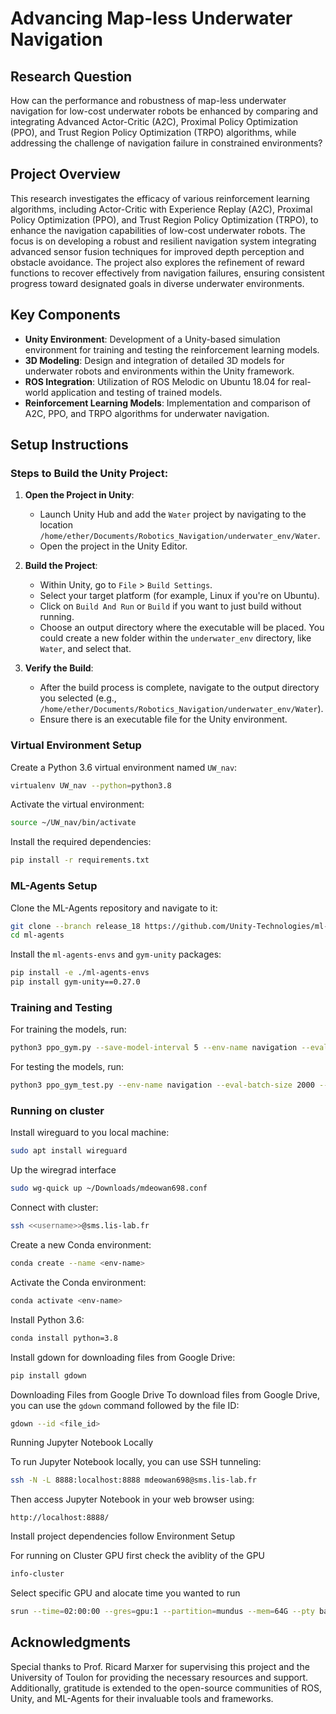 # Advancing Map-less Underwater Navigation

## Research Question
How can the performance and robustness of map-less underwater navigation for low-cost underwater robots be enhanced by comparing and integrating Advanced Actor-Critic (A2C), Proximal Policy Optimization (PPO), and Trust Region Policy Optimization (TRPO) algorithms, while addressing the challenge of navigation failure in constrained environments?

## Project Overview
This research investigates the efficacy of various reinforcement learning algorithms, including Actor-Critic with Experience Replay (A2C), Proximal Policy Optimization (PPO), and Trust Region Policy Optimization (TRPO), to enhance the navigation capabilities of low-cost underwater robots. The focus is on developing a robust and resilient navigation system integrating advanced sensor fusion techniques for improved depth perception and obstacle avoidance. The project also explores the refinement of reward functions to recover effectively from navigation failures, ensuring consistent progress toward designated goals in diverse underwater environments.

## Key Components
- **Unity Environment**: Development of a Unity-based simulation environment for training and testing the reinforcement learning models.
- **3D Modeling**: Design and integration of detailed 3D models for underwater robots and environments within the Unity framework.
- **ROS Integration**: Utilization of ROS Melodic on Ubuntu 18.04 for real-world application and testing of trained models.
- **Reinforcement Learning Models**: Implementation and comparison of A2C, PPO, and TRPO algorithms for underwater navigation.

## Setup Instructions

### Steps to Build the Unity Project:

1. **Open the Project in Unity**:
   - Launch Unity Hub and add the `Water` project by navigating to the location `/home/ether/Documents/Robotics_Navigation/underwater_env/Water`.
   - Open the project in the Unity Editor.

2. **Build the Project**:
   - Within Unity, go to `File` > `Build Settings`.
   - Select your target platform (for example, Linux if you're on Ubuntu).
   - Click on `Build And Run` or `Build` if you want to just build without running.
   - Choose an output directory where the executable will be placed. You could create a new folder within the `underwater_env` directory, like `Water`, and select that.

3. **Verify the Build**:
   - After the build process is complete, navigate to the output directory you selected (e.g., `/home/ether/Documents/Robotics_Navigation/underwater_env/Water`).
   - Ensure there is an executable file for the Unity environment.
     
### Virtual Environment Setup
Create a Python 3.6 virtual environment named `UW_nav`:
```bash
virtualenv UW_nav --python=python3.8
```

Activate the virtual environment:
```bash
source ~/UW_nav/bin/activate
```

Install the required dependencies:
```bash
pip install -r requirements.txt
```

### ML-Agents Setup
Clone the ML-Agents repository and navigate to it:
```bash
git clone --branch release_18 https://github.com/Unity-Technologies/ml-agents.git
cd ml-agents
```

Install the `ml-agents-envs` and `gym-unity` packages:
```bash
pip install -e ./ml-agents-envs
pip install gym-unity==0.27.0
```

### Training and Testing
For training the models, run:
```bash
python3 ppo_gym.py --save-model-interval 5 --env-name navigation --eval-batch-size 0 --min-batch-size 2048 --num-threads 1 --hist-length 5
```

For testing the models, run:
```bash
python3 ppo_gym_test.py --env-name navigation --eval-batch-size 2000 --hist-length 5
```
<!-- ## Research Findings and Contributions
This project contributes to the field of underwater robotics by:
- Comparatively analyzing the performance of A2C, PPO, and TRPO in map-less navigation scenarios.
- Enhancing the robustness of underwater navigation systems through advanced sensor fusion and reward function refinement.
- Providing insights into overcoming navigation failures in constrained underwater environments.
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
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 -->

### Running on cluster
Install wireguard to you local machine:
   ```bash
   sudo apt install wireguard
   ```
Up the wiregrad interface
   ```bash
   sudo wg-quick up ~/Downloads/mdeowan698.conf
   ```
Connect with cluster:
   ```bash
   ssh <<username>>@sms.lis-lab.fr
   ```
Create a new Conda environment:
   ```bash
   conda create --name <env-name>
   ```
Activate the Conda environment:
   ```bash
   conda activate <env-name>
   ```
Install Python 3.6:
   ```bash
   conda install python=3.8
   ```
Install gdown for downloading files from Google Drive:
   ```bash
   pip install gdown
   ```
Downloading Files from Google Drive
To download files from Google Drive, you can use the `gdown` command followed by the file ID:
```bash
gdown --id <file_id>
```
Running Jupyter Notebook Locally

To run Jupyter Notebook locally, you can use SSH tunneling:
```bash
ssh -N -L 8888:localhost:8888 mdeowan698@sms.lis-lab.fr
```
Then access Jupyter Notebook in your web browser using:
```
http://localhost:8888/
```
Install project dependencies follow Environment Setup

For running on Cluster GPU first check the aviblity of the GPU
```bash
info-cluster
```
Select specific GPU and alocate time you wanted to run
```bash
srun --time=02:00:00 --gres=gpu:1 --partition=mundus --mem=64G --pty bash -l
```
## Acknowledgments
Special thanks to Prof. Ricard Marxer for supervising this project and the University of Toulon for providing the necessary resources and support. Additionally, gratitude is extended to the open-source communities of ROS, Unity, and ML-Agents for their invaluable tools and frameworks.
